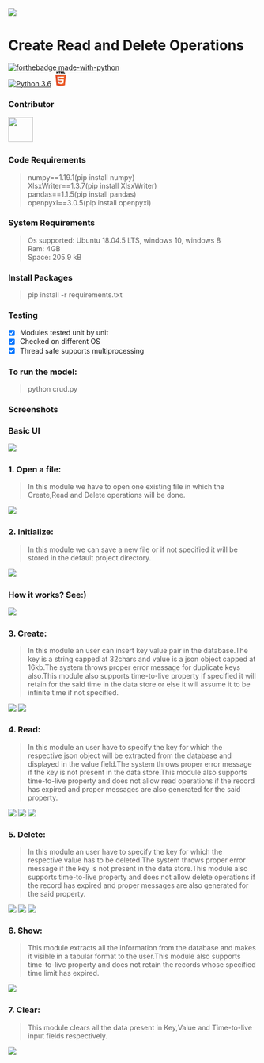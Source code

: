 <img src="https://www.spirit-of-metal.com/les%20goupes/C/Crud/pics/781097_logo.jpg">

# Create Read and Delete Operations

[![forthebadge made-with-python](http://ForTheBadge.com/images/badges/made-with-python.svg)](https://www.python.org/)                 
[![Python 3.6](https://img.shields.io/badge/python-3.6-blue.svg)](https://www.python.org/downloads/release/python-360/) 
<code><img height="30" src="https://raw.githubusercontent.com/github/explore/80688e429a7d4ef2fca1e82350fe8e3517d3494d/topics/html/html.png"></code>

### Contributor
<a href="https://github.com/argho28"><img src="https://avatars3.githubusercontent.com/u/54744863?s=400&v=4" height="50px" width="50px" alt=""/></a>



### Code Requirements
>numpy==1.19.1(pip install numpy)</br>
>XlsxWriter==1.3.7(pip install XlsxWriter)</br>
>pandas==1.1.5(pip install pandas)</br>
>openpyxl==3.0.5(pip install openpyxl)

### System Requirements
> Os supported: Ubuntu 18.04.5 LTS, windows 10, windows 8</br>
> Ram: 4GB</br>
> Space: 205.9 kB</br>

### Install Packages
> pip install -r requirements.txt

### Testing
- [x]  Modules tested unit by unit
- [x]  Checked on different OS
- [x]  Thread safe supports multiprocessing

### To run the model:
> python crud.py

### Screenshots

### Basic UI
<img src="https://github.com/argho28/Create_Read_Delete/blob/main/ui.png">

### 1. Open a file:
> In this module we have to open one existing file in which the Create,Read and Delete operations will be done.
<img src="https://github.com/argho28/Create_Read_Delete/blob/main/open.png">

### 2. Initialize:
> In this module we can save a new file or if not specified it will be stored in the default project directory.
<img src="https://github.com/argho28/Create_Read_Delete/blob/main/save.png">

### How it works? See:)
<img src="https://github.com/argho28/Create_Read_Delete/blob/main/output.gif">

### 3. Create:
> In this module an user can insert key value pair in the database.The key is a string capped at 32chars and value is a json object capped at 16kb.The system throws proper error message for duplicate keys also.This module also supports time-to-live property if specified it will retain for the said time in the data store or else it will assume it to be infinite time if not specified.
<img src="https://github.com/argho28/Create_Read_Delete/blob/main/create.png">
<img src="https://github.com/argho28/Create_Read_Delete/blob/main/duplicate_error.png">

### 4. Read:
> In this module an user have to specify the key for which the respective json object will be extracted from the database and displayed in the value field.The system throws proper error message if the key is not present in the data store.This module also supports time-to-live property and does not allow read operations if the record has expired and proper messages are also generated for the said property. 
<img src="https://github.com/argho28/Create_Read_Delete/blob/main/read.png">
<img src="https://github.com/argho28/Create_Read_Delete/blob/main/read_error.png">
<img src="https://github.com/argho28/Create_Read_Delete/blob/main/time-to-live.png">

### 5. Delete:
> In this module an user have to specify the key for which the respective value has to be deleted.The system throws proper error message if the key is not present in the data store.This module also supports time-to-live property and does not allow delete operations if the record has expired and proper messages are also generated for the said property.
<img src="https://github.com/argho28/Create_Read_Delete/blob/main/delete.png">
<img src="https://github.com/argho28/Create_Read_Delete/blob/main/delete_error.png">
<img src="https://github.com/argho28/Create_Read_Delete/blob/main/time-to-live.png">

### 6. Show:
> This module extracts all the information from the database and makes it visible in a tabular format to the user.This module also supports time-to-live property and does not retain the records whose specified time limit has expired.
<img src="https://github.com/argho28/Create_Read_Delete/blob/main/show.png">

### 7.	Clear:
> This module clears all the data present in Key,Value and Time-to-live input fields respectively.
<img src="https://github.com/argho28/Create_Read_Delete/blob/main/clear.gif">
